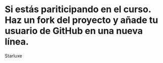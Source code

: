 # Si estás pariticipando en el curso. Haz un fork del proyecto y  añade tu usuario de GitHub en una nueva línea.

Starluxe